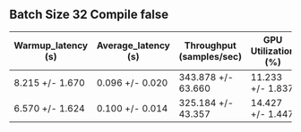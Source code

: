 ## Batch Size 32 Compile false

| Warmup_latency (s) | Average_latency (s) | Throughput (samples/sec) | GPU Utilization (%) |
| ------------------ | ------------------- | ------------------------ | ------------------- |
| 8.215 +/- 1.670 | 0.096 +/- 0.020 | 343.878 +/- 63.660 | 11.233 +/- 1.837 |
| 6.570 +/- 1.624 | 0.100 +/- 0.014 | 325.184 +/- 43.357 | 14.427 +/- 1.447 |
